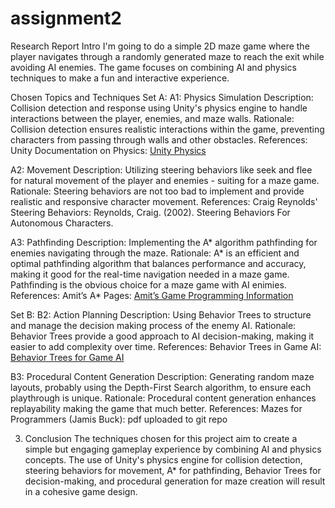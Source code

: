 # assignment2
Research Report
Intro
I'm going to do a simple 2D maze game where the player navigates through a randomly generated maze to reach the exit while avoiding AI enemies. The game focuses on combining AI and physics techniques to make a fun and interactive experience.

Chosen Topics and Techniques
Set A:
A1: Physics Simulation
Description: Collision detection and response using Unity's physics engine to handle interactions between the player, enemies, and maze walls.
Rationale: Collision detection ensures realistic interactions within the game, preventing characters from passing through walls and other obstacles.
References: Unity Documentation on Physics: [Unity Physics](https://docs.unity3d.com/Packages/com.unity.physics@1.2/)

A2: Movement
Description: Utilizing steering behaviors like seek and flee for natural movement of the player and enemies - suiting for a maze game.
Rationale: Steering behaviors are not too bad to implement and provide realistic and responsive character movement.
References: Craig Reynolds' Steering Behaviors: Reynolds, Craig. (2002). Steering Behaviors For Autonomous Characters. 

A3: Pathfinding
Description: Implementing the A* algorithm pathfinding for enemies navigating through the maze.
Rationale: A* is an efficient and optimal pathfinding algorithm that balances performance and accuracy, making it good for the real-time navigation needed in a maze game. Pathfinding is the obvious choice for a maze game with AI enimies.
References: Amit’s A* Pages: [Amit’s Game Programming Information](https://www.redblobgames.com/pathfinding/a-star/introduction.html)

Set B:
B2: Action Planning
Description: Using Behavior Trees to structure and manage the decision making process of the enemy AI.
Rationale: Behavior Trees provide a good approach to AI decision-making, making it easier to add complexity over time.
References: Behavior Trees in Game AI: [Behavior Trees for Game AI](https://www.gamedeveloper.com/programming/behavior-trees-for-ai-how-they-work)

B3: Procedural Content Generation
Description: Generating random maze layouts, probably using the Depth-First Search algorithm, to ensure each playthrough is unique.
Rationale: Procedural content generation enhances replayability making the game that much better.
References: Mazes for Programmers (Jamis Buck): pdf uploaded to git repo

3. Conclusion
The techniques chosen for this project aim to create a simple but engaging gameplay experience by combining AI and physics concepts. The use of Unity's physics engine for collision detection, steering behaviors for movement, A* for pathfinding, Behavior Trees for decision-making, and procedural generation for maze creation will result in a cohesive game design.
